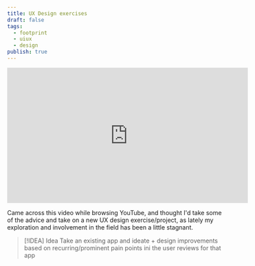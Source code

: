 ```yaml
---
title: UX Design exercises
draft: false
tags:
  - footprint
  - uiux
  - design
publish: true
---
```


<iframe width="560" height="315" src="https://www.youtube.com/embed/9bKzDy3j82I?si=ZdWXaojDxMIt_ixX" title="YouTube video player" frameborder="0" allow="accelerometer; autoplay; clipboard-write; encrypted-media; gyroscope; picture-in-picture; web-share" referrerpolicy="strict-origin-when-cross-origin" allowfullscreen></iframe>

Came across this video while browsing YouTube, and thought I'd take some of the advice and take on a new UX design exercise/project, as lately my exploration and involvement in the field has been a little stagnant. 


> [!IDEA] Idea
> Take an existing app and ideate + design improvements based on recurring/prominent pain points ini the user reviews for that app

